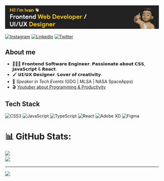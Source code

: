 ![github-readme-profile](https://github.com/ivansanguezax/ivansanguezax/blob/e1289f97481b4e80b67ced2dceec1606f136189c/assets/bannerREADME.jpg)


[![Instagram](https://img.shields.io/badge/Instagram-%23E4405F.svg?logo=Instagram&logoColor=white)](https://instagram.com/ivansanguezax) [![LinkedIn](https://img.shields.io/badge/LinkedIn-%230077B5.svg?logo=linkedin&logoColor=white)](https://linkedin.com/in/ivansanguezax) [![Twitter](https://img.shields.io/badge/Twitter-%231DA1F2.svg?logo=Twitter&logoColor=white)](https://twitter.com/ivansanguezax) 

## About me

- 👨🏻‍💻 𝗙𝗿𝗼𝗻𝘁𝗲𝗻𝗱 𝗦𝗼𝗳𝘁𝘄𝗮𝗿𝗲 𝗘𝗻𝗴𝗶𝗻𝗲𝗲𝗿. 𝗣𝗮𝘀𝘀𝗶𝗼𝗻𝗮𝘁𝗲 𝗮𝗯𝗼𝘂𝘁 𝗖𝗦𝗦, 𝗝𝗮𝘃𝗮𝗦𝗰𝗿𝗶𝗽𝘁 & 𝗥𝗲𝗮𝗰𝘁. 
- 🖌️ 𝗨𝗜/𝗨𝗫 𝗗𝗲𝘀𝗶𝗴𝗻𝗲𝗿. 𝗟𝗼𝘃𝗲𝗿 𝗼𝗳 𝗰𝗿𝗲𝗮𝘁𝗶𝘃𝗶𝘁𝘆.
- 🚀 *Speaker in Tech Events* (GDG | MLSA | NASA SpaceApps)
- 🎬 [*Youtuber* about Programming & Productivity](https://www.youtube.com/@ivansanguezax)

## Tech Stack
![CSS3](https://img.shields.io/badge/css3-%231572B6.svg?style=flat&logo=css3&logoColor=white)  ![JavaScript](https://img.shields.io/badge/javascript-%23323330.svg?style=flat&logo=javascript&logoColor=%23F7DF1E)  ![TypeScript](https://img.shields.io/badge/typescript-%23007ACC.svg?style=flat&logo=typescript&logoColor=white)  ![React](https://img.shields.io/badge/react-%2320232a.svg?style=flat&logo=react&logoColor=%2361DAFB) ![Adobe XD](https://img.shields.io/badge/Adobe%20XD-470137?style=flat&logo=Adobe%20XD&logoColor=#FF61F6) ![Figma](https://img.shields.io/badge/figma-%23F24E1E.svg?style=flat&logo=figma&logoColor=white) 
# 📊 GitHub Stats:
![](https://github-readme-stats.vercel.app/api?username=ivansanguezax&theme=react&hide_border=false&include_all_commits=false&count_private=false)<br/>
![](https://github-readme-streak-stats.herokuapp.com/?user=ivansanguezax&theme=react&hide_border=false)<br/>

---
[![](https://visitcount.itsvg.in/api?id=ivansanguezax&icon=6&color=1)](https://visitcount.itsvg.in)

<!-- Proudly created with GPRM ( https://gprm.itsvg.in ) -->
